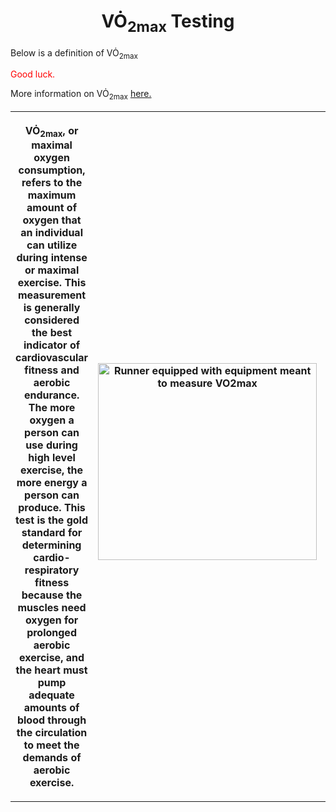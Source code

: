 <h1 style="text-align: center;">VO&#x0307;<sub>2max</sub> Testing</h1>
<table>
  <tr>
<th style="width: 300px;"><p>VO&#x0307;<sub>2max</sub>, or maximal oxygen consumption, refers to the maximum amount of oxygen that an individual can utilize during intense or maximal exercise. This measurement is generally considered the best indicator of cardiovascular fitness and aerobic endurance. The more oxygen a person can use during high level exercise, the more energy a person can produce. This test is the gold standard for determining cardio-respiratory fitness because the muscles need oxygen for prolonged aerobic exercise, and the heart must pump adequate amounts of blood through the circulation to meet the demands of aerobic exercise.</p></th>
       <th style="width: 400px;"><p><img src="https://med.virginia.edu/exercise-physiology-core-laboratory/wp-content/uploads/sites/169/2023/04/subject-on-treadmill-with-jeison-and-macy-Attaway23-4_14-121-768x512.jpg" alt="Runner equipped with equipment meant to measure VO2max" style="float:right;width:350px;height:315px;"></p><th>
  </tr>
<p>Below is a definition of VO&#x0307;<sub>2max</sub>
<p style="color:red;">Good luck.</p>
<p>More information on VO&#x0307;<sub>2max</sub> <a href="Desktop/KNES381/Images/what-is-vo2-max-chart.jpeg">here.</a></p>
</body>
